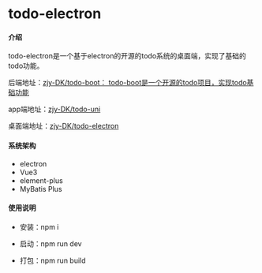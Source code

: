 # todo-electron

#### 介绍

​	todo-electron是一个基于electron的开源的todo系统的桌面端，实现了基础的todo功能。

后端地址：[zjy-DK/todo-boot： todo-boot是一个开源的todo项目，实现todo基础功能](https://github.com/zjy-DK/todo-boot)

app端地址：[zjy-DK/todo-uni](https://github.com/zjy-DK/todo-uni)

桌面端地址：[zjy-DK/todo-electron](https://github.com/zjy-DK/todo-electron)

#### 系统架构

- electron
- Vue3
- element-plus
- MyBatis Plus

#### 使用说明

- 安装：npm i

- 启动：npm run dev
- 打包：npm run build

